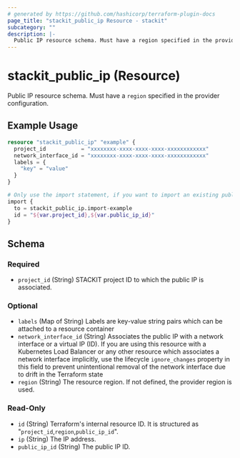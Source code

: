 ```yaml
---
# generated by https://github.com/hashicorp/terraform-plugin-docs
page_title: "stackit_public_ip Resource - stackit"
subcategory: ""
description: |-
  Public IP resource schema. Must have a region specified in the provider configuration.
---
```


# stackit_public_ip (Resource)

Public IP resource schema. Must have a `region` specified in the provider configuration.

## Example Usage

```terraform
resource "stackit_public_ip" "example" {
  project_id           = "xxxxxxxx-xxxx-xxxx-xxxx-xxxxxxxxxxxx"
  network_interface_id = "xxxxxxxx-xxxx-xxxx-xxxx-xxxxxxxxxxxx"
  labels = {
    "key" = "value"
  }
}

# Only use the import statement, if you want to import an existing public ip
import {
  to = stackit_public_ip.import-example
  id = "${var.project_id},${var.public_ip_id}"
}
```

<!-- schema generated by tfplugindocs -->
## Schema

### Required

- `project_id` (String) STACKIT project ID to which the public IP is associated.

### Optional

- `labels` (Map of String) Labels are key-value string pairs which can be attached to a resource container
- `network_interface_id` (String) Associates the public IP with a network interface or a virtual IP (ID). If you are using this resource with a Kubernetes Load Balancer or any other resource which associates a network interface implicitly, use the lifecycle `ignore_changes` property in this field to prevent unintentional removal of the network interface due to drift in the Terraform state
- `region` (String) The resource region. If not defined, the provider region is used.

### Read-Only

- `id` (String) Terraform's internal resource ID. It is structured as "`project_id`,`region`,`public_ip_id`".
- `ip` (String) The IP address.
- `public_ip_id` (String) The public IP ID.
